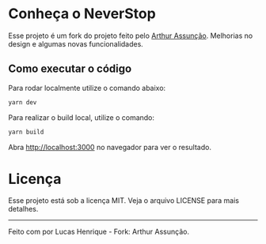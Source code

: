 # Conheça o NeverStop
Esse projeto é um fork do projeto feito pelo [Arthur Assunção](https://github.com/ArthurAssuncao). Melhorias no design e algumas novas funcionalidades.

## Como executar o código

Para rodar localmente utilize o comando abaixo:

```bash
yarn dev
```

Para realizar o build local, utilize o comando:

```bash
yarn build
```

Abra [http://localhost:3000](http://localhost:3000) no navegador para ver o resultado.



# Licença
Esse projeto está sob a licença MIT. Veja o arquivo LICENSE para mais detalhes.

<hr>

Feito com por Lucas Henrique - Fork: Arthur Assunção.
